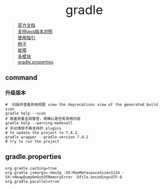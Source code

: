 <div style="text-align: center;font-size: 40px;">gradle</div>

> [官方文档](https://docs.gradle.org/current/userguide/userguide.html) \
> [支持java版本对照](https://docs.gradle.org/current/userguide/compatibility.html) \
> [使用指引](https://docs.gradle.org/current/userguide/getting_started.html) \
> [例子](https://docs.gradle.org/current/samples/index.html) \
> [故障](https://docs.gradle.org/current/userguide/troubleshooting.html) \
> [多模块](https://docs.gradle.org/current/userguide/intro_multi_project_builds.html) \
> [gradle.properties](https://docs.gradle.org/current/userguide/build_environment.html#sec:gradle_configuration_properties)

## command

### 升级版本

```shell
#  扫描并查看弃用视图 view the deprecations view of the generated build scan
gradle help --scan
# 或者查看全部警告，来确认是否有弃用内容
gradle help --warning-mode=all
# 手动清除不再支持的 plugins
# to update the project to 7.4.2.
gradle wrapper --gradle-version 7.4.2
# try to run the project
```

## gradle.properties

```properties
org.gradle.caching=true
org.gradle.jvmargs=-Xmx2g -XX:MaxMetaspaceSize=512m -XX:+HeapDumpOnOutOfMemoryError -Dfile.encoding=UTF-8
org.gradle.parallel=true

```